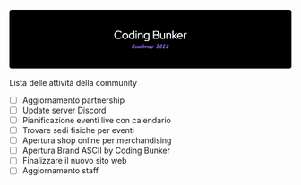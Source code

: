 ![intro-banner](github-header-image.png)

Lista delle attività della community

- [ ] Aggiornamento partnership
- [ ] Update server Discord
- [ ] Pianificazione eventi live con calendario
- [ ] Trovare sedi fisiche per eventi
- [ ] Apertura shop online per merchandising
- [ ] Apertura Brand ASCII by Coding Bunker
- [ ] Finalizzare il nuovo sito web
- [ ] Aggiornamento staff
